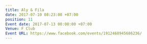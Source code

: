 ```yaml
---
title: Aly & Fila
date: 2017-07-10 08:23:00 +07:00
position: 11
Event date: 2017-07-13 00:00:00 +07:00
Venue: F Club
Event URL: https://www.facebook.com/events/1912468945686236/
---
```


